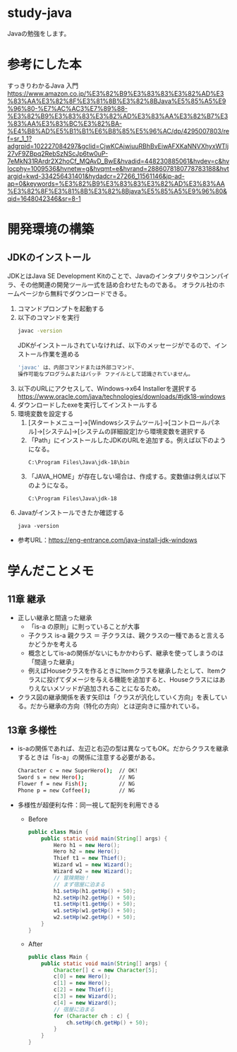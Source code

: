 # study-java
Javaの勉強をします。

# 参考にした本
すっきりわかるJava 入門
https://www.amazon.co.jp/%E3%82%B9%E3%83%83%E3%82%AD%E3%83%AA%E3%82%8F%E3%81%8B%E3%82%8BJava%E5%85%A5%E9%96%80-%E7%AC%AC3%E7%89%88-%E3%82%B9%E3%83%83%E3%82%AD%E3%83%AA%E3%82%B7%E3%83%AA%E3%83%BC%E3%82%BA-%E4%B8%AD%E5%B1%B1%E6%B8%85%E5%96%AC/dp/4295007803/ref=sr_1_1?adgrpid=102227084297&gclid=CjwKCAjwiuuRBhBvEiwAFXKaNNVXhyxWTlj27vF9ZBpq2RebSzNScJp6tw0uP-7eMkN31RArdr2X2hoCf_MQAvD_BwE&hvadid=448230885061&hvdev=c&hvlocphy=1009536&hvnetw=g&hvqmt=e&hvrand=2886078180778783188&hvtargid=kwd-334256431401&hydadcr=27266_11561146&jp-ad-ap=0&keywords=%E3%82%B9%E3%83%83%E3%82%AD%E3%83%AA%E3%82%8F%E3%81%8B%E3%82%8Bjava%E5%85%A5%E9%96%80&qid=1648042346&sr=8-1

# 開発環境の構築
## JDKのインストール
JDKとはJava SE Development Kitのことで、Javaのインタプリタやコンンパイラ、その他関連の開発ツール一式を詰め合わせたものである。
オラクル社のホームページから無料でダウンロードできる。
1. コマンドプロンプトを起動する
1. 以下のコマンドを実行
    ```bash
    javac -version
    ```
    JDKがインストールされていなければ、以下のメッセージがでるので、インストール作業を進める
    ```bash
    'javac' は、内部コマンドまたは外部コマンド、
    操作可能なプログラムまたはバッチ ファイルとして認識されていません。
    ```
1. 以下のURLにアクセスして、Windows→x64 Installerを選択する
    https://www.oracle.com/java/technologies/downloads/#jdk18-windows
1. ダウンロードしたexeを実行してインストールする
1. 環境変数を設定する
    1. [スタートメニュー]→[Windowsシステムツール]→[コントロールパネル]→[システム]→[システムの詳細設定]から環境変数を選択する
    1. 「Path」にインストールしたJDKのURLを追加する。例えば以下のようになる。
        ```
        C:\Program Files\Java\jdk-18\bin
        ```
    1. 「JAVA_HOME」が存在しない場合は、作成する。変数値は例えば以下のようになる。
        ```
        C:\Program Files\Java\jdk-18
        ```
1. Javaがインストールできたか確認する
    ```
    java -version
    ```

- 参考URL：https://eng-entrance.com/java-install-jdk-windows

# 学んだことメモ
## 11章 継承
- 正しい継承と間違った継承
    - 「is-a の原則」に則っていることが大事
    - 子クラス is-a 親クラス ＝ 子クラスは、親クラスの一種であると言えるかどうかを考える
    - 概念としてis-aの関係がないにもかかわらず、継承を使ってしまうのは「間違った継承」
    - 例えばHouseクラスを作るときにItemクラスを継承したとして、Itemクラスに投げてダメージを与える機能を追加すると、Houseクラスにはありえないメソッドが追加されることになるため。
- クラス図の継承関係を表す矢印は「クラスが汎化していく方向」を表している。だから継承の方向（特化の方向）とは逆向きに描かれている。

## 13章 多様性
- is-aの関係であれば、左辺と右辺の型は異なってもOK。だからクラスを継承するときは「is-a」の関係に注意する必要がある。
    ~~~bash
    Character c = new SuperHero();  // OK!
    Sword s = new Hero();           // NG
    Flower f = new Fish();          // NG
    Phone p = new Coffee();         // NG
    ~~~

- 多様性が超便利な件：同一視して配列を利用できる
    - Before
        ```java
        public class Main {
            public static void main(String[] args) {
                Hero h1 = new Hero();
                Hero h2 = new Hero();
                Thief t1 = new Thief();
                Wizard w1 = new Wizard();
                Wizard w2 = new Wizard();
                // 冒険開始！
                // まず宿屋に泊まる
                h1.setHp(h1.getHp() + 50);
                h2.setHp(h2.getHp() + 50);
                t1.setHp(t1.getHp() + 50);
                w1.setHp(w1.getHp() + 50);
                w2.setHp(w2.getHp() + 50);
            }
        }
        ```
    - After
        ```java
        public class Main {
            public static void main(String[] args) {
                Character[] c = new Character[5];
                c[0] = new Hero();
                c[1] = new Hero();
                c[2] = new Thief();
                c[3] = new Wizard();
                c[4] = new Wizard();
                // 宿屋に泊まる
                for (Character ch : c) {
                    ch.setHp(ch.getHp() + 50);
                }
            }
        }
        ```